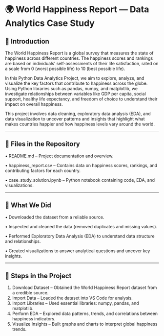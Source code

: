 # 🌍 World Happiness Report — Data Analytics Case Study

## 📌 Introduction

The World Happiness Report is a global survey that measures the state of happiness across different countries. The happiness scores and rankings are based on individuals’ self-assessments of their life satisfaction, rated on a scale from 0 (worst possible life) to 10 (best possible life).

In this Python Data Analytics Project, we aim to explore, analyze, and visualize the key factors that contribute to happiness across the globe. Using Python libraries such as pandas, numpy, and matplotlib, we investigate relationships between variables like GDP per capita, social support, healthy life expectancy, and freedom of choice to understand their impact on overall happiness.

This project involves data cleaning, exploratory data analysis (EDA), and data visualization to uncover patterns and insights that highlight what makes countries happier and how happiness levels vary around the world.
________________________________________
## 📂 Files in the Repository

•	README.md – Project documentation and overview.

•	happiness_report.csv – Contains data on happiness scores, rankings, and contributing factors for each country.

•	case_study_solution.ipynb – Python notebook containing code, EDA, and visualizations.

________________________________________
## 🎯 What We Did

•	Downloaded the dataset from a reliable source.

•	Inspected and cleaned the data (removed duplicates and missing values).

•	Performed Exploratory Data Analysis (EDA) to understand data structure and relationships.

•	Created visualizations to answer analytical questions and uncover key insights.
________________________________________
## 🚀 Steps in the Project

1.	Download Dataset – Obtained the World Happiness Report dataset from a credible source.
2.	Import Data – Loaded the dataset into VS Code for analysis.
3.	Import Libraries – Used essential libraries: numpy, pandas, and matplotlib.
4.	Perform EDA – Explored data patterns, trends, and correlations between happiness indicators.
5.	Visualize Insights – Built graphs and charts to interpret global happiness trends.


